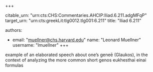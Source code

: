 +++


citable_urn: "urn:cts:CHS:Commentaries.AHCIP:Iliad.6.211.adgMFqP"
target_urn: "urn:cts:greekLit:tlg0012.tlg001:6.211"
title: "Iliad 6.211"

authors:
- email: "muellner@chs.harvard.edu"
  name: "Leonard Muellner"
  username: "lmuellner"
+++

<p>example of an elaborated speech about one’s geneē (Glaukos), in the context of analyzing the more common short genos eukhesthai einai formulas</p>